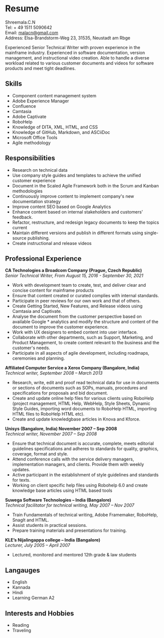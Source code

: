 # Resume

Shreemala.C.N  
Tel: + 49 1511 5090642  
Email: malacn@gmail.com  
Address: Elsa-Brandstorm-Weg 23, 31535, Neustadt am Rbge


Experienced Senior Technical Writer with proven experience in the mainframe industry. Experienced in software documentation, version management, and instructional video creation. Able to handle a diverse workload related to various customer documents and videos for software products and meet tight deadlines.

## Skills

* Component content management system
* Adobe Experience Manager 
* Confluence
* Camtasia
* Adobe Captivate
* RoboHelp
* Knowledge of DITA, XML, HTML, and CSS
* Knowledge of GitHub, Markdown, and ASCiiDoc
* Microsoft Office Tools 
* Agile methodology

## Responsibilities

* Research on technical data
* Use company style guides and templates to achieve the unified customer experience
* Document in the Scaled Agile Framework both in the Scrum and Kanban methodologies
* Continuously improve content to implement company's new documentation strategy
* Improve content SEO based on Google Analytics
* Enhance content based on internal stakeholders and customers' feedback.
* Refactor, restructure, and redesign legacy documents to keep the topics current
* Maintain different versions and publish in different formats using single-source publishing.
* Create instructional and release videos

## Professional Experience

**CA Technologies a Broadcom Company (Prague, Czech Republic)**  
*Senior Technical Writer, From August 15, 2016 - September 30, 2021*

* Work with development team to create, test, and deliver clear and concise content for mainframe products
* Ensure that content created or curated complies with internal standards.
* Participate in peer reviews for our own work and that of others.
* Create Getting Started, New Features, and Release videos using Camtasia and Captivate.
* Analyse the document from the customer perspective based on available Google * analytics and modify the structure and content of the document to improve the customer experience.
* Work with UX designers to embed content into user interface.
* Collaborate with other departments, such as Support, Marketing, and Product Management, to create content relevant to the business and the customer's needs.
* Participate in all aspects of agile development, including roadmaps, ceremonies and planning.

**Affiliated Computer Service a Xerox Company (Bangalore, India)**  
*Technical writer, September 2008 – March 2013*

* Research, write, edit and proof read technical data for use in documents or sections of documents such as SOPs, manuals, procedures and specifications for proposals and bid document.
* Create and update online help files for various clients using RoboHelp (project management, HTML Help, WebHelp, Style Sheets, Dynamic Style Guides, importing word documents to RoboHelp HTML, importing HTML files to RoboHelp HTML etc).
* Create and update knowledgbase articles in Knova and Kforce.

**Unisys (Bangalore, India) November 2007 – Sep 2008**  
*Technical writer, November 2007 – Sep 2008*

* Ensure that technical document is accurate, complete, meets editorial guidelines specifications and adheres to standards for quality, graphics, coverage, format and style.
* Attend conference calls with the service delivery managers, implementation managers, and clients. Provide them with weekly updates.
* Active participant in the establishment of style guidelines and standards for texts.
* Working on client specific help files using Robohelp 6.0 and create knowledge base articles using HTML based tools


**Suwega Software Technologies – India (Bangalore)**  
*Technical facilitator for technical writing, May 2007 – Nov 2007*

* Train Fundamentals of technical writing, Adobe Framemaker, RoboHelp, SnagIt and HTML.
* Assist students in practical sessions.
* Prepare training materials and presentations for training.

**KLE’s Nijalingappa college – India (Bangalore)**  
*Lecturer, July 2005 – April 2007*

* Lectured, monitored and mentored 12th grade & law students

## Langauges

* English
* Kannada
* Hindi
* Learning German A2

## Interests and Hobbies 

* Reading 
* Traveling 
